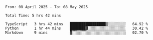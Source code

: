 <!--START_SECTION:waka-->

```abap
From: 08 April 2025 - To: 08 May 2025

Total Time: 5 hrs 42 mins

TypeScript   3 hrs 42 mins   ████████████████▒░░░░░░░░   64.92 %
Python       1 hr 44 mins    ███████▓░░░░░░░░░░░░░░░░░   30.42 %
Markdown     9 mins          ▓░░░░░░░░░░░░░░░░░░░░░░░░   02.70 %
```

<!--END_SECTION:waka-->
